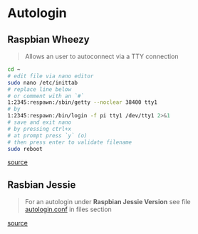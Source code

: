 # Autologin

## Raspbian Wheezy

> Allows an user to autoconnect via a TTY connection

```bash
cd ~
# edit file via nano editor
sudo nano /etc/inittab
# replace line below
# or comment with an `#`
1:2345:respawn:/sbin/getty --noclear 38400 tty1
# by
1:2345:respawn:/bin/login -f pi tty1 /dev/tty1 2>&1
# save and exit nano
# by pressing ctrl+x
# at prompt press `y` (o)
# then press enter to validate filename
sudo reboot
```

[source](http://www.opentechguides.com/how-to/article/raspberry-pi/5/raspberry-pi-auto-start.html)

## Rasbian Jessie

> For an autologin under **Raspbian Jessie Version** see file [autologin.conf](./../files/autologin.conf) in files section

[source](http://notes.ponderworthy.com/autologin-to-text-in-debian-jessie)
